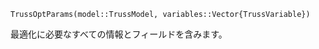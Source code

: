 ```
TrussOptParams(model::TrussModel, variables::Vector{TrussVariable})
```

最適化に必要なすべての情報とフィールドを含みます。
